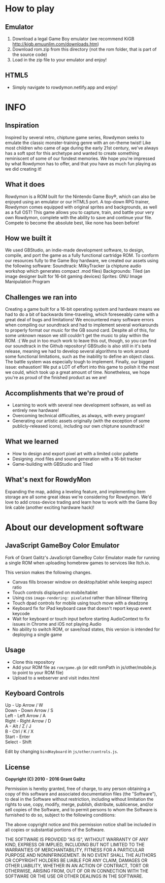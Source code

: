 # How to play
## Emulator
1. Download a legal Game Boy emulator (we recommend KiGB http://kigb.emuunlim.com/downloads.htm)
2. Download rom.zip from this directory (not the rom folder, that is part of the source code)
3. Load in the zip file to your emulator and enjoy!

## HTML5
* Simply navigate to rowdymon.netlify.app and enjoy!

# INFO

## Inspiration
Inspired by several retro, chiptune game series, Rowdymon seeks to emulate the classic monster-training genre with an on-theme twist! Like most children who came of age during the early 21st century, we've always has a soft spot for this archetype and wanted to create something reminiscent of some of our fondest memories. We hope you're impressed by what Rowdymon has to offer, and that you have as much fun playing as we did creating it!

## What it does
Rowdymon is a ROM built for the Nintendo Game Boy®, which can also be enjoyed using an emulator or our HTML5 port. A top-down RPG trainer, Rowdymon comes equipped with original sprites and backgrounds, as well as a full OST! This game allows you to capture, train, and battle your very own Rowdymon, complete with the ability to save and continue your file. Compete to become the absolute best, like none has been before!

## How we built it
We used GBStudio, an indie-made development software, to design, compile, and port the game as a fully functional cartridge ROM. To conform our resources fully to the Game Boy hardware, we created our assets using the following software:
Soundtrack: MilkyTracker (a chiptune audio workshop which generates compact .mod files)
Backgrounds: Tiled (an image designer built for 16-bit gaming devices)
Sprites: GNU Image Manipulation Program

## Challenges we ran into
Creating a game built for a 16-bit operating system and hardware means we had to do a bit of backwards time-traveling, which foreseeably came with a great deal of bugs and limitations! We encountered many software errors when compiling our soundtrack and had to implement several workarounds to properly format our music for the GB sound card. Despite all of this, for some unknown reason we still couldn't get the music to play within the ROM. :( We put in too much work to leave this out, though, so you can find our soundtrack in the Github repository!
GBStudio is also still in it's beta release, meaning we had to develop several algorithms to work around some functional limitations, such as the inability to define an object class. The battle system was especially tough to implement.
Finally, our biggest issue: exhaustion! We put a LOT of effort into this game to polish it the most we could, which took up a great amount of time. Nonetheless, we hope you're as proud of the finished product as we are!

## Accomplishments that we're proud of
* Learning to work with several new development software, as well as entirely new hardware!
* Overcoming technical difficulties, as always, with every program!
* Generating our artistic assets originally (with the exception of some publicly-released icons), including our own chiptune soundtrack!

## What we learned
* How to design and export pixel art with a limited color pallette
* Designing .mod files and sound generation with a 16-bit tracker
* Game-building with GBStudio and Tiled

## What's next for RowdyMon
Expanding the map, adding a leveling feature, and implementing item storage are all some great ideas we're considering for Rowdymon. We'd love to add cross-device trading and learn how to work with the Game Boy link cable (another exciting hardware hack)!


# About our development software

## JavaScript GameBoy Color Emulator

Fork of Grant Galitz's JavaScript GameBoy Color Emulator made for running a single ROM
when uploading homebrew games to services like Itch.io.

This version makes the following changes.

- Canvas fills browser window on desktop/tablet while keeping aspect ratio
- Touch controls displayed on mobile/tablet 
- Using css `image-rendering: pixelated` rather than bilinear filtering
- Touch dpad controls for mobile using touch move with a deadzone
- Keyboard fix for iPad keyboard case that doesn't report keyup event keycode
- Wait for keyboard or touch input before starting AudioContext to fix issues in Chrome and iOS not playing Audio
- No ability to switch ROM, or save/load states, this version is intended for deploying a single game

## Usage

- Clone this repository
- Add your ROM file as `rom/game.gb` (or edit romPath in js/other/mobile.js to point to your ROM file)
- Upload to a webserver and visit index.html

## Keyboard Controls

Up - Up Arrow / W  
Down - Down Arrow / S  
Left - Left Arrow / A  
Right - Right Arrow / D  
A - Alt / Z / J  
B - Ctrl / K / X  
Start - Enter  
Select - Shift  

Edit by changing `bindKeyboard` in `js/other/controls.js`.

## License

**Copyright (C) 2010 - 2016 Grant Galitz**

Permission is hereby granted, free of charge, to any person obtaining a copy of this software and associated documentation files (the "Software"), to deal in the Software without restriction, including without limitation the rights to use, copy, modify, merge, publish, distribute, sublicense, and/or sell copies of the Software, and to permit persons to whom the Software is furnished to do so, subject to the following conditions:

The above copyright notice and this permission notice shall be included in all copies or substantial portions of the Software.

THE SOFTWARE IS PROVIDED "AS IS", WITHOUT WARRANTY OF ANY KIND, EXPRESS OR IMPLIED, INCLUDING BUT NOT LIMITED TO THE WARRANTIES OF MERCHANTABILITY, FITNESS FOR A PARTICULAR PURPOSE AND NONINFRINGEMENT. IN NO EVENT SHALL THE AUTHORS OR COPYRIGHT HOLDERS BE LIABLE FOR ANY CLAIM, DAMAGES OR OTHER LIABILITY, WHETHER IN AN ACTION OF CONTRACT, TORT OR OTHERWISE, ARISING FROM, OUT OF OR IN CONNECTION WITH THE SOFTWARE OR THE USE OR OTHER DEALINGS IN THE SOFTWARE.
